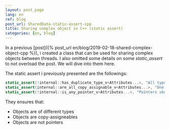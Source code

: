 ```yaml
---
layout: post_page
lang: en
ref: blog
post_url: SharedData-static-assert-cpp
title: Sharing complex object in C++ (static assert)
categories: [en, blog]
---
```


In a previous [post]({% post_url en/blog/2019-02-18-shared-complex-object-cpp %}), i created a class that can be used for sharing complex objects between threads.
I also omitted some details on some *static_assert* to not overload the post. We will dive into them here.
<!--more-->

The static assert i previously presented are the followings:

```c++
static_assert(!internal::has_duplicate_type_v<Attributes...>, "All type should be different.");
static_assert(internal::are_all_copy_assignable_v<Attributes...>, "One of the type is not copy-assignable.");
static_assert(!internal::is_any_pointer_v<Attributes...>, "Pointers should not be copied here");
```

They ensures that:
 - Objects are of different types
 - Objects are copy-assigneables
 - Objects are not pointers

